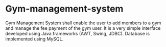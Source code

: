 # Gym-management-system
Gym Management System shall enable the user to add members to a gym and manage the fee payment of the gym user. It is a very simple interface developed using Java frameworks (AWT, Swing, JDBC).
Database is implemented using MySQL.
